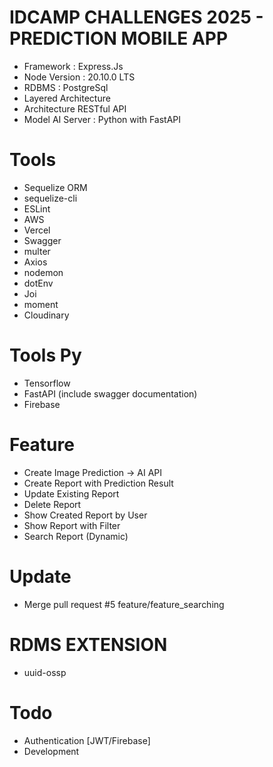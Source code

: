 # IDCAMP CHALLENGES 2025 - PREDICTION MOBILE APP 
+ Framework : Express.Js
+ Node Version : 20.10.0 LTS
+ RDBMS : PostgreSql
+ Layered Architecture
+ Architecture RESTful API
+ Model AI Server : Python with FastAPI

# Tools
+ Sequelize ORM
+ sequelize-cli
+ ESLint
+ AWS
+ Vercel
+ Swagger
+ multer
+ Axios
+ nodemon
+ dotEnv
+ Joi
+ moment
+ Cloudinary

# Tools Py
+ Tensorflow
+ FastAPI (include swagger documentation)
+ Firebase

# Feature
+ Create Image Prediction -> AI API
+ Create Report with Prediction Result
+ Update Existing Report
+ Delete Report
+ Show Created Report by User
+ Show Report with Filter
+ Search Report (Dynamic)

# Update
+ Merge pull request #5 feature/feature_searching

# RDMS EXTENSION
+ uuid-ossp

# Todo
+ Authentication [JWT/Firebase]
+ Development